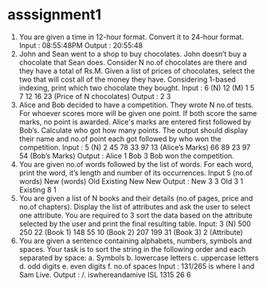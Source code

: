 # asssignment1
1. You are given a time in 12-hour format. Convert it to 24-hour format.
Input : 08:55:48PM
Output : 20:55:48
2. John and Sean went to a shop to buy chocolates. John doesn’t buy a chocolate that
Sean does. Consider N no.of chocolates are there and they have a total of Rs.M. Given
a list of prices of chocolates, select the two that will cost all of the money they have.
Considering 1-based indexing, print which two chocolate they bought.
Input :
6 (N)
12 (M)
1 5 7 12 16 23 (Price of N chocolates)
Output :
2 3
3. Alice and Bob decided to have a competition. They wrote N no.of tests. For whoever
scores more will be given one point. If both score the same marks, no point is awarded.
Alice's marks are entered first followed by Bob’s. Calculate who got how many points.
The output should display their name and no.of point each got followed by who won the
competition.
Input :
5 (N)
2
45 78 33 97 13 (Alice’s Marks)
66 89 23 97 54 (Bob’s Marks)
Output :
Alice 1
Bob 3
Bob won the competition.
4. You are given no.of words followed by the list of words. For each word, print the word,
it’s length and number of its occurrences.
Input
5 (no.of words)
New (words)
Old
Existing
New
New
Output :
New 3 3
Old 3 1
Existing 8 1
5. You are given a list of N books and their details (no.of pages, price and no.of chapters).
Display the list of attributes and ask the user to select one attribute. You are required to
3
sort the data based on the attribute selected by the user and print the final resulting
table.
Input:
3 (N)
500 250 22 (Book 1)
148 55 10 (Book 2)
207 199 31 (Book 3)
2 (Attribute)
6. You are given a sentence containing alphabets, numbers, symbols and spaces. Your
task is to sort the string in the following order and each separated by space:
a. Symbols
b. lowercase letters
c. uppercase letters
d. odd digits
e. even digits
f. no.of spaces
Input : 131/265 is where I and Sam Live.
Output : /. iswhereandamive ISL 1315 26 6
